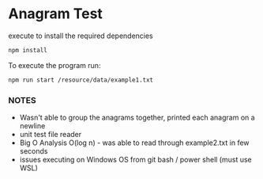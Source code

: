 # Anagram Test

execute to install the required dependencies

```bash
npm install
```

To execute the program run: 

```bash
npm run start /resource/data/example1.txt 
```

### NOTES
- Wasn't able to group the anagrams together, printed each anagram on a newline
- unit test file reader 
- Big O Analysis O(log n) - was able to read through example2.txt in few seconds
- issues executing on Windows OS from git bash / power shell (must use WSL)


